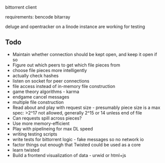 bittorrent client

requirements:
bencode
bitarray

deluge and opentracker on a linode instance are working for testing

Todo
----

* Maintain whether connection should be kept open, and keep it open if so
* Figure out which peers to get which file pieces from 
* choose file pieces more intelligently
* actually check hashes
* listen on socket for peer connections
* file access instead of in-memory file construction
* game theory algorithms - karma
* endgame cancel messages
* multiple file construction
* Read about and play with request size - presumably piece size is a max
  spec: >2^17 not allowed, generally 2^15 or 14 unless end of file
* Can requests spill across pieces?
* Use more memory-efficient
* Play with pipelineing for max DL speed
* writing testing scripts
* write tests for bittorrent logic - fake messages so no network io
* factor things out enough that Twisted could be used as a core
* learn twisted
* Build a frontend visualization of data - urwid or html+js
